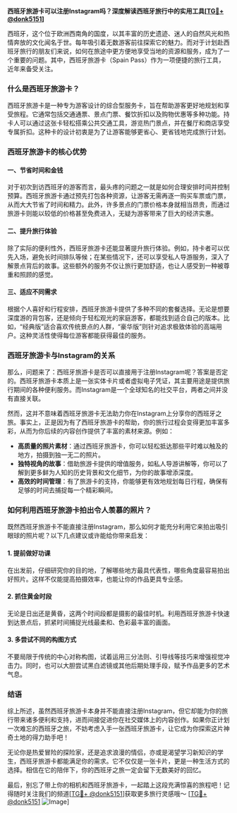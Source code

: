**西班牙旅游卡可以注册Instagram吗？深度解读西班牙旅行中的实用工具[[TG💪+ @donk5151](https://t.me/s/donk5151)]**

西班牙，这个位于欧洲西南角的国度，以其丰富的历史遗迹、迷人的自然风光和热情奔放的文化闻名于世。每年吸引着无数游客前往探索它的魅力。而对于计划赴西班牙旅行的朋友们来说，如何在旅途中更方便地享受当地的资源和服务，成为了一个重要的问题。其中，西班牙旅游卡（Spain Pass）作为一项便捷的旅行工具，近年来备受关注。

### 什么是西班牙旅游卡？

西班牙旅游卡是一种专为游客设计的综合型服务卡，旨在帮助游客更好地规划和享受旅程。它通常包括交通通票、景点门票、餐饮折扣以及购物优惠等多种功能。持卡人可以通过这张卡轻松搭乘公共交通工具，游览热门景点，并在餐厅和商店享受专属折扣。这种卡的设计初衷是为了让游客能够更省心、更省钱地完成旅行计划。

### 西班牙旅游卡的核心优势

#### 一、节省时间和金钱
对于初次到访西班牙的游客而言，最头疼的问题之一就是如何合理安排时间并控制预算。西班牙旅游卡通过预先打包各种资源，让游客无需再逐一购买车票或门票，从而大大节省了时间和精力。此外，许多景点的门票价格本身就相当昂贵，而通过旅游卡则能以较低的价格甚至免费进入，无疑为游客带来了巨大的经济实惠。

#### 二、提升旅行体验
除了实际的便利性外，西班牙旅游卡还能显著提升旅行体验。例如，持卡者可以优先入场，避免长时间排队等候；在某些情况下，还可以享受私人导游服务，深入了解景点背后的故事。这些额外的服务不仅让旅行更加舒适，也让人感受到一种被尊重和照顾的感觉。

#### 三、适应不同需求
根据个人喜好和行程安排，西班牙旅游卡提供了多种不同的套餐选择。无论是想要深度游的背包客，还是倾向于轻松观光的家庭游客，都能找到适合自己的版本。比如，“经典版”适合喜欢传统景点的人群，“豪华版”则针对追求极致体验的高端用户。这种灵活性使得每位游客都能获得最佳的服务。

### 西班牙旅游卡与Instagram的关系

那么，问题来了：西班牙旅游卡是否可以直接用于注册Instagram呢？答案是否定的。西班牙旅游卡本质上是一张实体卡片或者虚拟电子凭证，其主要用途是提供旅行期间的各种便利服务。而Instagram是一个全球知名的社交平台，两者之间并没有直接关联。

然而，这并不意味着西班牙旅游卡无法助力你在Instagram上分享你的西班牙之旅。事实上，正是因为有了西班牙旅游卡的帮助，你的旅行过程会变得更加丰富多彩，从而为你后续的内容创作提供了丰富的素材来源。例如：

- **高质量的照片素材**：通过西班牙旅游卡，你可以轻松抵达那些平时难以触及的地方，拍摄到独一无二的照片。
- **独特视角的故事**：借助旅游卡提供的增值服务，如私人导游讲解等，你可以了解到更多鲜为人知的历史背景和文化细节，为你的故事增添深度。
- **高效的时间管理**：有了旅游卡的支持，你能够更有效地规划每日行程，确保有足够的时间去捕捉每一个精彩瞬间。

### 如何利用西班牙旅游卡拍出令人羡慕的照片？

既然西班牙旅游卡不能直接注册Instagram，那么如何才能充分利用它来拍出吸引眼球的照片呢？以下几点建议或许能给你带来启发：

#### 1. 提前做好功课
在出发前，仔细研究你的目的地，了解哪些地方最具代表性，哪些角度最容易拍出好照片。这样不仅能提高拍摄效率，也能让你的作品更具专业感。

#### 2. 抓住黄金时段
无论是日出还是黄昏，这两个时间段都是摄影的最佳时机。利用西班牙旅游卡快速到达景点后，抓紧时间捕捉光线最柔和、色彩最丰富的画面。

#### 3. 多尝试不同的构图方式
不要局限于传统的中心对称构图，试着运用三分法则、引导线等技巧来增强视觉冲击力。同时，也可以大胆尝试黑白滤镜或其他后期处理手段，赋予作品更多的艺术气息。

### 结语

综上所述，虽然西班牙旅游卡本身并不能直接注册Instagram，但它却能为你的旅行带来诸多便利和支持，进而间接促进你在社交媒体上的内容创作。如果你正计划一次难忘的西班牙之旅，不妨考虑入手一张西班牙旅游卡，让它成为你探索这片神奇土地的得力助手吧！

无论你是热爱冒险的探险家，还是追求浪漫的情侣，亦或是渴望学习新知识的学生，西班牙旅游卡都能满足你的需求。它不仅仅是一张卡片，更是一种生活方式的选择。相信在它的陪伴下，你的西班牙之旅一定会留下无数美好的回忆。

最后，别忘了带上你的相机和西班牙旅游卡，一起踏上这段充满惊喜的旅程吧！记得随时关注我们的频道[[TG💪+ @donk5151](https://t.me/s/donk5151)]获取更多旅行灵感哦～ [[TG💪+ @donk5151](https://t.me/s/donk5151) ![Image](https://i.postimg.cc/rwNCRYN7/Snipaste-2025-04-30-17-27-05.png)]